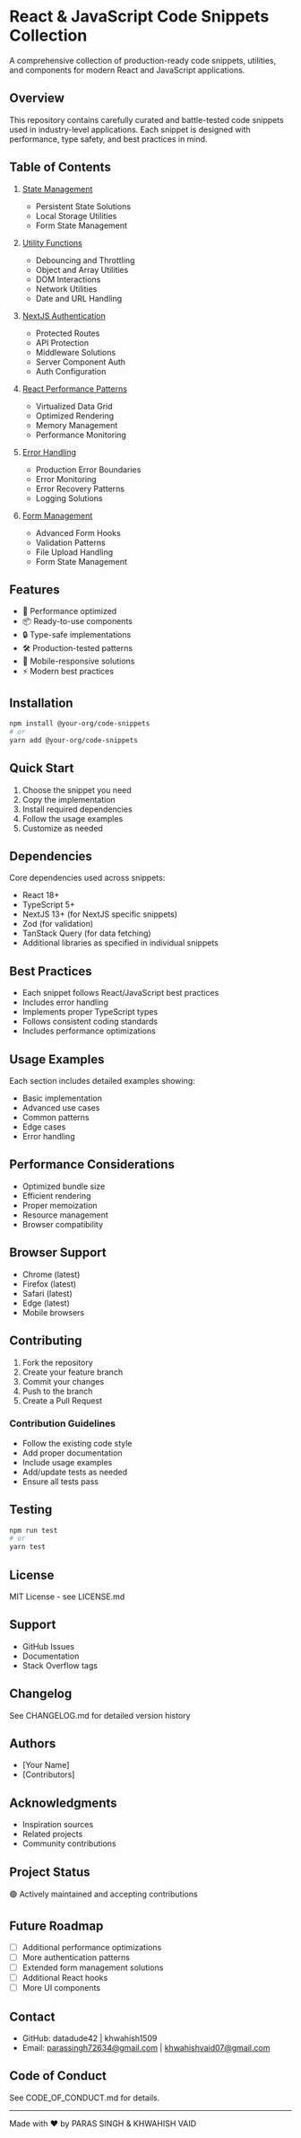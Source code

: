 # React & JavaScript Code Snippets Collection 

A comprehensive collection of production-ready code snippets, utilities, and components for modern React and JavaScript applications.

## Overview

This repository contains carefully curated and battle-tested code snippets used in industry-level applications. Each snippet is designed with performance, type safety, and best practices in mind.

## Table of Contents

1. [State Management](#state-management)

   - Persistent State Solutions
   - Local Storage Utilities
   - Form State Management
2. [Utility Functions](#utility-functions)

   - Debouncing and Throttling
   - Object and Array Utilities
   - DOM Interactions
   - Network Utilities
   - Date and URL Handling
3. [NextJS Authentication](#nextjs-authentication)

   - Protected Routes
   - API Protection
   - Middleware Solutions
   - Server Component Auth
   - Auth Configuration
4. [React Performance Patterns](#react-performance-patterns)

   - Virtualized Data Grid
   - Optimized Rendering
   - Memory Management
   - Performance Monitoring
5. [Error Handling](#error-handling)

   - Production Error Boundaries
   - Error Monitoring
   - Error Recovery Patterns
   - Logging Solutions
6. [Form Management](#form-management)

   - Advanced Form Hooks
   - Validation Patterns
   - File Upload Handling
   - Form State Management

## Features

- 🚀 Performance optimized
- 📦 Ready-to-use components
- 🔒 Type-safe implementations
- 🛠️ Production-tested patterns
- 📱 Mobile-responsive solutions
- ⚡ Modern best practices

## Installation

```bash
npm install @your-org/code-snippets
# or
yarn add @your-org/code-snippets
```

## Quick Start

1. Choose the snippet you need
2. Copy the implementation
3. Install required dependencies
4. Follow the usage examples
5. Customize as needed

## Dependencies

Core dependencies used across snippets:

- React 18+
- TypeScript 5+
- NextJS 13+ (for NextJS specific snippets)
- Zod (for validation)
- TanStack Query (for data fetching)
- Additional libraries as specified in individual snippets

## Best Practices

- Each snippet follows React/JavaScript best practices
- Includes error handling
- Implements proper TypeScript types
- Follows consistent coding standards
- Includes performance optimizations

## Usage Examples

Each section includes detailed examples showing:

- Basic implementation
- Advanced use cases
- Common patterns
- Edge cases
- Error handling

## Performance Considerations

- Optimized bundle size
- Efficient rendering
- Proper memoization
- Resource management
- Browser compatibility

## Browser Support

- Chrome (latest)
- Firefox (latest)
- Safari (latest)
- Edge (latest)
- Mobile browsers

## Contributing

1. Fork the repository
2. Create your feature branch
3. Commit your changes
4. Push to the branch
5. Create a Pull Request

### Contribution Guidelines

- Follow the existing code style
- Add proper documentation
- Include usage examples
- Add/update tests as needed
- Ensure all tests pass

## Testing

```bash
npm run test
# or
yarn test
```

## License

MIT License - see LICENSE.md

## Support

- GitHub Issues
- Documentation
- Stack Overflow tags

## Changelog

See CHANGELOG.md for detailed version history

## Authors

- [Your Name]
- [Contributors]

## Acknowledgments

- Inspiration sources
- Related projects
- Community contributions

## Project Status

🟢 Actively maintained and accepting contributions

## Future Roadmap

- [ ] Additional performance optimizations
- [ ] More authentication patterns
- [ ] Extended form management solutions
- [ ] Additional React hooks
- [ ] More UI components

## Contact

- GitHub: datadude42 | khwahish1509
- Email: parassingh72634@gmail.com | khwahishvaid07@gmail.com

## Code of Conduct

See CODE_OF_CONDUCT.md for details.

---

Made with ❤️ by PARAS SINGH & KHWAHISH VAID
